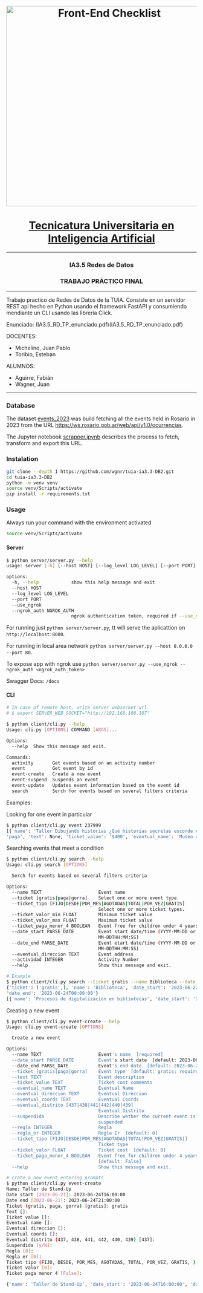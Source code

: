 <h1 align="center">
<br>
  <a href="https://web.fceia.unr.edu.ar/es/">
    <img src="https://jornadasaie.org.ar/wp-content/uploads/2020/09/FCEIA-logo.png" alt="Front-End Checklist" width="530">
  </a>
  <br>
    <br>
    <a href="https://web.fceia.unr.edu.ar/es/carreras/carreras-de-pregrado/2165-tecnicatura-universitaria-en-inteligencia-artificial.html">Tecnicatura Universitaria en Inteligencia Artificial</a>
  <br>
</h1>

---
<h3 align="center">IA3.5 Redes de Datos</h3>


<h3 align="center">TRABAJO PRÁCTICO FINAL</h3>

---

Trabajo practico de Redes de Datos de la TUIA. Consiste en un servidor REST api hecho en Python usando el framework FastAPI y consumiendo mendiante un CLI usando las librería Click.

Enunciado: (IA3.5_RD_TP_enunciado.pdf)(IA3.5_RD_TP_enunciado.pdf)

DOCENTES:
- Michelino, Juan Pablo
- Toribio, Esteban

ALUMNOS: 
- Aguirre, Fabián
- Wagner, Juan

---

### Database

The dataset [events_2023](events_2023.parquet) was build fetching all the events held in Rosario in 2023 from the URL https://ws.rosario.gob.ar/web/api/v1.0/ocurrencias. 

The Jupyter notebook [scrapper.ipynb](scrapper.ipynb) describes the process to fetch, transform and export this URL.

### Instalation
```bash
git clone --depth 1 https://github.com/wgnr/tuia-ia3.3-DB2.git
cd tuia-ia3.3-DB2
python -m venv venv
source venv/Scripts/activate
pip install -r requirements.txt
```

### Usage
Always run your command with the environment activated
```bash
source venv/Scripts/activate
```

#### Server
```bash
$ python server/server.py --help
usage: server [-h] [--host HOST] [--log_level LOG_LEVEL] [--port PORT] [--use_ngrok] [--ngrok_auth NGROK_AUTH]

options:
  -h, --help            show this help message and exit
  --host HOST
  --log_level LOG_LEVEL
  --port PORT
  --use_ngrok
  --ngrok_auth NGROK_AUTH
                        ngrok authentication token, required if --use_ngrok is set to True
```

For running just `python server/server.py`, tt will serve the aplicattion on `http://localhost:8000`.


For running in local area network `python server/server.py --host 0.0.0.0 --port 80`.

To expose app with ngrok use `python server/server.py --use_ngrok --ngrok_auth <ngrok_auth_token>`

Swagger Docs: `/docs`


#### CLI

```bash
# In case of remote host, write server websocket url
# $ export SERVER_WEB_SOCKET="http://192.168.100.107"

$ python client/cli.py --help
Usage: cli.py [OPTIONS] COMMAND [ARGS]...

Options:
  --help  Show this message and exit.

Commands:
  activity       Get events based on an activity number
  event          Get event by id
  event-create   Create a new event
  event-suspend  Suspends an event
  event-update   Updates event information based on the event id
  search         Serch for events based on several filters criteria
```

Examples:

Looking for one event in particular
```bash
$ python client/cli.py event 237999
[{'name': 'Taller Dibujando historias ¿Qué historias secretas esconde el Estevez?', 'date_start': '2023-07-28T15:00:00', 'date_end': '2023-07-28T17:00:00', 'ticket': 
'paga', 'text': None, 'ticket_value': '$400', 'eventual_name': 'Museo de Arte Decorativo Firma y Odilo Estevez', 'eventual_direccion': 'SANTA FE 748', 'eventual_coords': '5440805.12347424,6354961.3519457', 'eventual_distrito': '437', 'suspendida': False, 'actividad': 237998, 'regla': 0, 'regla_er': None, 'ticket_tipo': 'FIJO', 'ticket_valor': 400.0, 'ticket_paga_menor_4': True, 'id': 237999}]
```

Searching events that meet a condition
```bash
$ python client/cli.py search --help
Usage: cli.py search [OPTIONS]

  Serch for events based on several filters criteria

Options:
  --name TEXT                     Event name
  --ticket [gratis|paga|gorra]    Select one or more event type.
  --ticket_tipo [FIJO|DESDE|POR_MES|AGOTADAS|TOTAL|POR_VEZ|GRATIS]
                                  Select one or more ticket types.
  --ticket_valor_min FLOAT        Minimum ticket value
  --ticket_valor_max FLOAT        Maximum ticket value
  --ticket_paga_menor_4 BOOLEAN   Event free for children under 4 years-old
  --date_start PARSE_DATE         Event start date/time (YYYY-MM-DD or YYYY-
                                  MM-DDTHH:MM:SS)
  --date_end PARSE_DATE           Event etart date/time (YYYY-MM-DD or YYYY-
                                  MM-DDTHH:MM:SS)
  --eventual_direccion TEXT       Event address
  --actividad INTEGER             Activity Number
  --help                          Show this message and exit.
```
```bash
# Example
$ python client/cli.py search --ticket gratis --name Biblioteca --date_start 2023-06-23 --date_end 2023-06-24
{'ticket': ('gratis',), 'name': 'Biblioteca', 'date_start': '2023-06-23T00:00:00', 
'date_end': '2023-06-24T00:00:00'}
[{'name': 'Procesos de digitalización en bibliotecas', 'date_start': '2023-06-23T18:00:00', 'date_end': '2023-06-23T20:00:00', 'ticket': 'gratis', 'text': None, 'ticket_value': None, 'eventual_name': 'Biblioteca Argentina Dr. Juan Álvarez', 'eventual_direccion': 'ROCA PTE. JULIO ARGENTINO 731', 'eventual_coords': '5439709.56,6355215.2', 'eventual_distrito': '437', 'suspendida': False, 'actividad': 233651, 'regla': 0, 'regla_er': None, 'ticket_tipo': None, 'ticket_valor': 0.0, 'ticket_paga_menor_4': True, 'id': 233655}]
```

Creating a new event
```bash
$ python client/cli.py event-create --help
Usage: cli.py event-create [OPTIONS]

  Create a new event

Options:
  --name TEXT                     Event's name  [required]
  --date_start PARSE_DATE         Event's start date  [default: 2023-06-20]
  --date_end PARSE_DATE           Event's end date  [default: 2023-06-20]
  --ticket [gratis|paga|gorra]    Event type  [default: gratis; required]
  --text TEXT                     Event description
  --ticket_value TEXT             Ticket cost comments
  --eventual_name TEXT            Eventual Name
  --eventual_direccion TEXT       Eventual Direccion
  --eventual_coords TEXT          Eventual Coords
  --eventual_distrito [437|438|441|442|440|439]
                                  Eventual Distrito
  --suspendida                    Describe wether the current event is
                                  suspended
  --regla INTEGER                 Regla
  --regla_er INTEGER              Regla Er  [default: 0]
  --ticket_tipo [FIJO|DESDE|POR_MES|AGOTADAS|TOTAL|POR_VEZ|GRATIS|]
                                  Ticket type
  --ticket_valor FLOAT            Ticket cost  [default: 0]
  --ticket_paga_menor_4 BOOLEAN   Event free for children under 4 years-old
                                  [default: False]
  --help                          Show this message and exit.
```
```bash
# crate a new event entering prompts
$ python client/cli.py event-create
Name: Taller de Stand-Up
Date start [2023-06-21]: 2023-06-24T16:00:00
Date end [2023-06-21]: 2023-06-24T21:00:00
Ticket (gratis, paga, gorra) [gratis]: gratis
Text []: 
Ticket value []: 
Eventual name []: 
Eventual direccion []: 
Eventual coords []: 
Eventual distrito (437, 438, 441, 442, 440, 439) [437]: 
Suspendida [y/N]: 
Regla [0]: 
Regla er [0]: 
Ticket tipo (FIJO, DESDE, POR_MES, AGOTADAS, TOTAL, POR_VEZ, GRATIS, ) []: 
Ticket valor [0]: 
Ticket paga menor 4 [False]:      

{'name': 'Taller de Stand-Up', 'date_start': '2023-06-24T16:00:00', 'date_end': '2023-06-24T21:00:00', 'ticket': 'gratis', 'text': None, 'ticket_value': None, 'eventual_name': None, 'eventual_direccion': None, 'eventual_coords': None, 'eventual_distrito': '437', 'suspendida': False, 'actividad': 238001, 'regla': 0, 'regla_er': None, 'ticket_tipo': None, 'ticket_valor': None, 'ticket_paga_menor_4': True, 'id': 238002}
```
